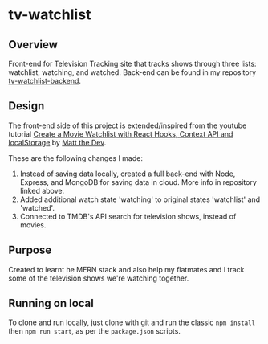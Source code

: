 # tv-watchlist

## Overview

Front-end for Television Tracking site that tracks shows through three lists: watchlist, watching, and watched. Back-end can be found in my repository [tv-watchlist-backend](https://github.com/brynious/tv-watchlist-backend).

## Design

The front-end side of this project is extended/inspired from the youtube tutorial [Create a Movie Watchlist with React Hooks, Context API and localStorage](https://www.youtube.com/watch?v=1eO_hNYzaSc&list=LL&index=3) by [Matt the Dev](https://www.youtube.com/channel/UC8TIe9eTW263BU9uLXLr5sw).

These are the following changes I made:

1. Instead of saving data locally, created a full back-end with Node, Express, and MongoDB for saving data in cloud. More info in repository linked above.
1. Added additional watch state 'watching' to original states 'watchlist' and 'watched'.
1. Connected to TMDB's API search for television shows, instead of movies.

## Purpose

Created to learnt he MERN stack and also help my flatmates and I track some of the television shows we're watching together.

## Running on local

To clone and run locally, just clone with git and run the classic `npm install` then `npm run start`, as per the `package.json` scripts.
